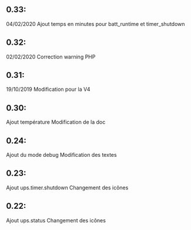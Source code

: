 ## 0.33: ##
04/02/2020 Ajout temps en minutes pour batt_runtime et timer_shutdown

## 0.32: ##
02/02/2020 Correction warning PHP

## 0.31: ##
19/10/2019 Modification pour la V4

## 0.30: ##
Ajout température
Modification de la doc

## 0.24: ##

Ajout du mode debug
Modification des textes

## 0.23: ##

Ajout ups.timer.shutdown
Changement des icônes

## 0.22: ##

Ajout ups.status
Changement des icônes


